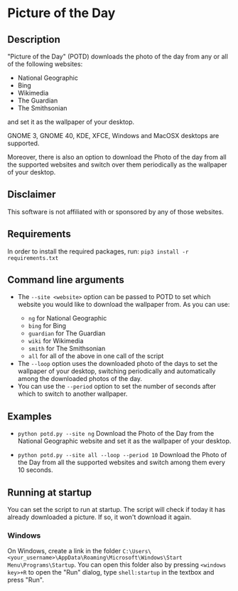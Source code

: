 # Picture of the Day

## Description
"Picture of the Day" (POTD) downloads the photo of the day from any or all of the following websites:

* National Geographic
* Bing
* Wikimedia
* The Guardian
* The Smithsonian

and set it as the wallpaper of your desktop. 

GNOME 3, GNOME 40, KDE, XFCE, Windows and MacOSX desktops are supported.

Moreover, there is also an option to download the Photo of the day from all the supported websites and switch over them periodically as the wallpaper of your desktop.

## Disclaimer
This software is not affiliated with or sponsored by any of those websites.

## Requirements
In order to install the required packages, run:
```pip3 install -r requirements.txt```

## Command line arguments

* The `--site <website>` option can be passed to POTD to set which website you would like to download the wallpaper from. As <website> you can use:
  * `ng` for National Geographic
  * `bing` for Bing
  * `guardian` for The Guardian
  * `wiki` for Wikimedia
  * `smith` for The Smithsonian
  * `all` for all of the above in one call of the script
* The `--loop` option uses the downloaded photo of the days to set the wallpaper of your desktop, switching periodically and automatically among the downloaded photos of the day.
* You can use the `--period` option to set the number of seconds after which to switch to another wallpaper.

## Examples
* `python potd.py --site ng`
Download the Photo of the Day from the National Geographic website and set it as the wallpaper of your desktop.

* `python potd.py --site all --loop --period 10`
Download the Photo of the Day from all the supported websites and switch among them every 10 seconds.

## Running at startup

You can set the script to run at startup. The script will check if today it has already downloaded a picture. If so, it won't download it again.

### Windows

On Windows, create a link in the folder `C:\Users\<your_username>\AppData\Roaming\Microsoft\Windows\Start Menu\Programs\Startup`. 
You can open this folder also by pressing `<windows key>+R` to open the "Run" dialog, type `shell:startup` in the textbox and press "Run".
